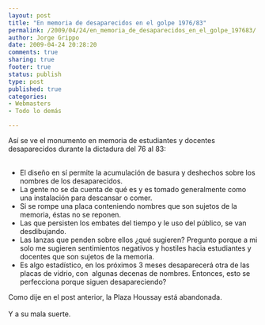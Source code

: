 ```yaml
--- 
layout: post
title: "En memoria de desaparecidos en el golpe 1976/83"
permalink: /2009/04/24/en_memoria_de_desaparecidos_en_el_golpe_197683/
author: Jorge Grippo
date: 2009-04-24 20:28:20
comments: true
sharing: true
footer: true
status: publish
type: post
published: true
categories: 
- Webmasters
- Todo lo demás

---
```

<!-- 89 -->
Así se ve el monumento en memoria de estudiantes y docentes desaparecidos durante la dictadura del 76 al 83:
<br />
<br />
   

<!--more-->
<ul><li>El diseño en sí permite la acumulación de basura y deshechos sobre los nombres de los desaparecidos.</li><li>La gente no se da cuenta de qué es y es tomado generalmente como una instalación para descansar o comer.</li><li>Si se rompe una placa conteniendo nombres que son sujetos de la memoria, éstas no se reponen.&nbsp;</li><li>Las que persisten los embates del tiempo y le uso del público, se van desdibujando.</li><li>Las lanzas que penden sobre ellos ¿qué sugieren? Pregunto porque a mi solo me sugieren sentimientos negativos y hostiles hacia estudiantes y docentes que son sujetos de la memoria.</li><li>Es algo estadístico, en los próximos 3 meses desaparecerá otra de las placas de vidrio, con &nbsp;algunas decenas de nombres. Entonces, esto se perfecciona porque siguen desapareciendo?</li></ul><div>Como dije en el post anterior, la Plaza Houssay está abandonada.</div><div><br /></div><div>Y a su mala suerte.</div><div><br /></div><div><br /></div>


